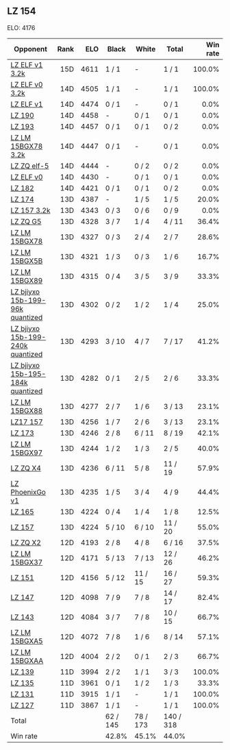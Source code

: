## LZ 154 ##

ELO: 4176

Opponent | Rank | ELO | Black | White | Total | Win rate
---------|-----:|----:|-------|-------|-------|-------:
[LZ ELF v1 3.2k](LZ%20ELF%20v1%203.2k.md) | 15D | 4611 | 1 / 1 | - | 1 / 1 | 100.0%
[LZ ELF v0 3.2k](LZ%20ELF%20v0%203.2k.md) | 14D | 4505 | 1 / 1 | - | 1 / 1 | 100.0%
[LZ ELF v1](LZ%20ELF%20v1.md) | 14D | 4474 | 0 / 1 | - | 0 / 1 | 0.0%
[LZ 190](LZ%20190.md) | 14D | 4458 | - | 0 / 1 | 0 / 1 | 0.0%
[LZ 193](LZ%20193.md) | 14D | 4457 | 0 / 1 | 0 / 1 | 0 / 2 | 0.0%
[LZ LM 15BGX78 3.2k](LZ%20LM%2015BGX78%203.2k.md) | 14D | 4447 | 0 / 1 | - | 0 / 1 | 0.0%
[LZ ZQ elf-5](LZ%20ZQ%20elf-5.md) | 14D | 4444 | - | 0 / 2 | 0 / 2 | 0.0%
[LZ ELF v0](LZ%20ELF%20v0.md) | 14D | 4430 | - | 0 / 1 | 0 / 1 | 0.0%
[LZ 182](LZ%20182.md) | 14D | 4421 | 0 / 1 | 0 / 1 | 0 / 2 | 0.0%
[LZ 174](LZ%20174.md) | 13D | 4387 | - | 1 / 5 | 1 / 5 | 20.0%
[LZ 157 3.2k](LZ%20157%203.2k.md) | 13D | 4343 | 0 / 3 | 0 / 6 | 0 / 9 | 0.0%
[LZ ZQ G5](LZ%20ZQ%20G5.md) | 13D | 4328 | 3 / 7 | 1 / 4 | 4 / 11 | 36.4%
[LZ LM 15BGX78](LZ%20LM%2015BGX78.md) | 13D | 4327 | 0 / 3 | 2 / 4 | 2 / 7 | 28.6%
[LZ LM 15BGX5B](LZ%20LM%2015BGX5B.md) | 13D | 4321 | 1 / 3 | 0 / 3 | 1 / 6 | 16.7%
[LZ LM 15BGX89](LZ%20LM%2015BGX89.md) | 13D | 4315 | 0 / 4 | 3 / 5 | 3 / 9 | 33.3%
[LZ bjiyxo 15b-199-96k quantized](LZ%20bjiyxo%2015b-199-96k%20quantized.md) | 13D | 4302 | 0 / 2 | 1 / 2 | 1 / 4 | 25.0%
[LZ bjiyxo 15b-199-240k quantized](LZ%20bjiyxo%2015b-199-240k%20quantized.md) | 13D | 4293 | 3 / 10 | 4 / 7 | 7 / 17 | 41.2%
[LZ bjiyxo 15b-195-184k quantized](LZ%20bjiyxo%2015b-195-184k%20quantized.md) | 13D | 4282 | 0 / 1 | 2 / 5 | 2 / 6 | 33.3%
[LZ LM 15BGX88](LZ%20LM%2015BGX88.md) | 13D | 4277 | 2 / 7 | 1 / 6 | 3 / 13 | 23.1%
[LZ17 157](LZ17%20157.md) | 13D | 4256 | 1 / 7 | 2 / 6 | 3 / 13 | 23.1%
[LZ 173](LZ%20173.md) | 13D | 4246 | 2 / 8 | 6 / 11 | 8 / 19 | 42.1%
[LZ LM 15BGX97](LZ%20LM%2015BGX97.md) | 13D | 4244 | 1 / 2 | 1 / 3 | 2 / 5 | 40.0%
[LZ ZQ X4](LZ%20ZQ%20X4.md) | 13D | 4236 | 6 / 11 | 5 / 8 | 11 / 19 | 57.9%
[LZ PhoenixGo v1](LZ%20PhoenixGo%20v1.md) | 13D | 4235 | 1 / 5 | 3 / 4 | 4 / 9 | 44.4%
[LZ 165](LZ%20165.md) | 13D | 4224 | 0 / 4 | 1 / 4 | 1 / 8 | 12.5%
[LZ 157](LZ%20157.md) | 13D | 4224 | 5 / 10 | 6 / 10 | 11 / 20 | 55.0%
[LZ ZQ X2](LZ%20ZQ%20X2.md) | 12D | 4193 | 2 / 8 | 4 / 8 | 6 / 16 | 37.5%
[LZ LM 15BGX37](LZ%20LM%2015BGX37.md) | 12D | 4171 | 5 / 13 | 7 / 13 | 12 / 26 | 46.2%
[LZ 151](LZ%20151.md) | 12D | 4156 | 5 / 12 | 11 / 15 | 16 / 27 | 59.3%
[LZ 147](LZ%20147.md) | 12D | 4098 | 7 / 9 | 7 / 8 | 14 / 17 | 82.4%
[LZ 143](LZ%20143.md) | 12D | 4084 | 3 / 7 | 7 / 8 | 10 / 15 | 66.7%
[LZ LM 15BGXA5](LZ%20LM%2015BGXA5.md) | 12D | 4072 | 7 / 8 | 1 / 6 | 8 / 14 | 57.1%
[LZ LM 15BGXAA](LZ%20LM%2015BGXAA.md) | 12D | 4004 | 2 / 2 | 0 / 1 | 2 / 3 | 66.7%
[LZ 139](LZ%20139.md) | 11D | 3994 | 2 / 2 | 1 / 1 | 3 / 3 | 100.0%
[LZ 135](LZ%20135.md) | 11D | 3961 | 0 / 1 | 1 / 2 | 1 / 3 | 33.3%
[LZ 131](LZ%20131.md) | 11D | 3915 | 1 / 1 | - | 1 / 1 | 100.0%
[LZ 127](LZ%20127.md) | 11D | 3867 | 1 / 1 | - | 1 / 1 | 100.0%
Total | | | 62 / 145 | 78 / 173 | 140 / 318 | 
Win rate| | | 42.8% | 45.1% | 44.0% | 
